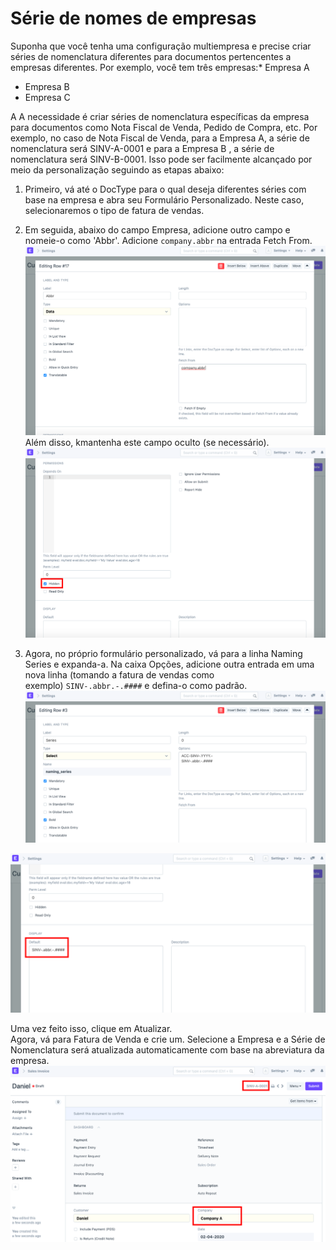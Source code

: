 # Série de nomes de empresas



Suponha que você tenha uma configuração multiempresa e precise criar séries de nomenclatura diferentes para documentos pertencentes a empresas diferentes. Por exemplo, você tem três empresas:* Empresa A
* Empresa B
* Empresa C

A A necessidade é criar séries de nomenclatura específicas da empresa para documentos como Nota Fiscal de Venda, Pedido de Compra, etc. Por exemplo, no caso de Nota Fiscal de Venda, para a Empresa A, a série de nomenclatura será SINV-A-0001 e para a Empresa B , a série de nomenclatura será SINV-B-0001. Isso pode ser facilmente alcançado por meio da personalização seguindo as etapas abaixo:  
1) Primeiro, vá até o DocType para o qual deseja diferentes séries com base na empresa e abra seu Formulário Personalizado. Neste caso, selecionaremos o tipo de fatura de vendas.  
2) Em seguida, abaixo do campo Empresa, adicione outro campo e nomeie-o como 'Abbr'. Adicione `company.abbr` na entrada Fetch From.  
![](/files/3mLkrQs.png)  
Além disso, kmantenha este campo oculto (se necessário).  
![](/files/w6DS7FY.png)  
  
3) Agora, no próprio formulário personalizado, vá para a linha Naming Series e expanda-a. Na caixa Opções, adicione outra entrada em uma nova linha (tomando a fatura de vendas como exemplo) `SINV-.abbr.-.####` e defina-o como padrão.  
![](/files/WAE0FQA.png)   
  
![](/files/2GJ5YLM.png)  
  
Uma vez feito isso, clique em Atualizar.  
Agora, vá para Fatura de Venda e crie um. Selecione a Empresa e a Série de Nomenclatura será atualizada automaticamente com base na abreviatura da empresa.  
![](/files/PrEgDa7.png)

